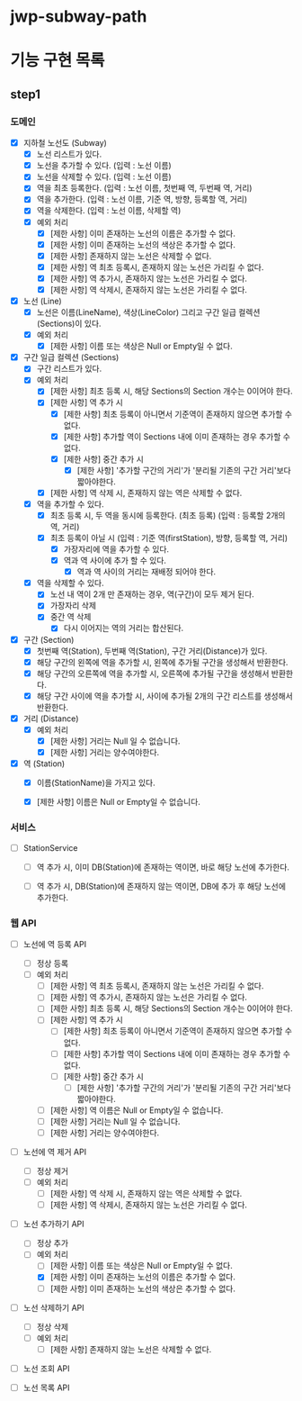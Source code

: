 # jwp-subway-path

# 기능 구현 목록

## step1

### 도메인
- [x] 지하철 노선도 (Subway)
  - [x] 노선 리스트가 있다.
  - [x] 노선을 추가할 수 있다. (입력 : 노선 이름)
  - [x] 노선을 삭제할 수 있다. (입력 : 노선 이름)
  - [x] 역을 최초 등록한다. (입력 : 노선 이름, 첫번째 역, 두번째 역, 거리)
  - [x] 역을 추가한다. (입력 : 노선 이름, 기준 역, 방향, 등록할 역, 거리)
  - [x] 역을 삭제한다. (입력 : 노선 이름, 삭제할 역)
  - [x] 예외 처리
    - [x] [제한 사항] 이미 존재하는 노선의 이름은 추가할 수 없다.
    - [x] [제한 사항] 이미 존재하는 노선의 색상은 추가할 수 없다.
    - [x] [제한 사항] 존재하지 않는 노선은 삭제할 수 없다.
    - [x] [제한 사항] 역 최초 등록시, 존재하지 않는 노선은 가리킬 수 없다.
    - [x] [제한 사항] 역 추가시, 존재하지 않는 노선은 가리킬 수 없다.
    - [x] [제한 사항] 역 삭제시, 존재하지 않는 노선은 가리킬 수 없다.

- [x] 노선 (Line)
    - [x] 노선은 이름(LineName), 색상(LineColor) 그리고 구간 일급 컬렉션(Sections)이 있다.
    - [x] 예외 처리
      - [x] [제한 사항] 이름 또는 색상은 Null or Empty일 수 없다.

- [x] 구간 일급 컬렉션 (Sections)
  - [x] 구간 리스트가 있다.
  - [x] 예외 처리
    - [x] [제한 사항] 최초 등록 시, 해당 Sections의 Section 개수는 0이어야 한다.
    - [x] [제한 사항] 역 추가 시
      - [x] [제한 사항] 최초 등록이 아니면서 기준역이 존재하지 않으면 추가할 수 없다. 
      - [x] [제한 사항] 추가할 역이 Sections 내에 이미 존재하는 경우 추가할 수 없다.
      - [x] [제한 사항] 중간 추가 시
        - [x] [제한 사항] '추가할 구간의 거리'가 '분리될 기존의 구간 거리'보다 짧아야한다.
    - [x] [제한 사항] 역 삭제 시, 존재하지 않는 역은 삭제할 수 없다.
  - [x] 역을 추가할 수 있다.
    - [x] 최초 등록 시, 두 역을 동시에 등록한다. (최초 등록) (입력 : 등록할 2개의 역, 거리)
    - [x] 최초 등록이 아닐 시 (입력 : 기준 역(firstStation), 방향, 등록할 역, 거리)
      - [x] 가장자리에 역을 추가할 수 있다.
      - [x] 역과 역 사이에 추가 할 수 있다.
        - [x] 역과 역 사이의 거리는 재배정 되어야 한다.
  - [x] 역을 삭제할 수 있다.
    - [x] 노선 내 역이 2개 만 존재하는 경우, 역(구간)이 모두 제거 된다.
    - [x] 가장자리 삭제
    - [x] 중간 역 삭제
      - [x] 다시 이어지는 역의 거리는 합산된다.

- [x] 구간 (Section)
  - [x] 첫번째 역(Station), 두번째 역(Station), 구간 거리(Distance)가 있다.
  - [x] 해당 구간의 왼쪽에 역을 추가할 시, 왼쪽에 추가될 구간을 생성해서 반환한다.
  - [x] 해당 구간의 오른쪽에 역을 추가할 시, 오른쪽에 추가될 구간을 생성해서 반환한다.
  - [x] 해당 구간 사이에 역을 추가할 시, 사이에 추가될 2개의 구간 리스트를 생성해서 반환한다.

- [x] 거리 (Distance)
  - [x] 예외 처리
    - [x] [제한 사항] 거리는 Null 일 수 없습니다.
    - [x] [제한 사항] 거리는 양수여야한다.

- [x] 역 (Station)
  - [x] 이름(StationName)을 가지고 있다.
  - [x] [제한 사항] 이름은 Null or Empty일 수 없습니다.



### 서비스
- [ ] StationService
  - [ ] 역 추가 시, 이미 DB(Station)에 존재하는 역이면, 바로 해당 노선에 추가한다.
  - [ ] 역 추가 시, DB(Station)에 존재하지 않는 역이면, DB에 추가 후 해당 노선에 추가한다.


### 웹 API

- [ ] 노선에 역 등록 API
  - [ ] 정상 등록
  - [ ] 예외 처리
    - [ ] [제한 사항] 역 최초 등록시, 존재하지 않는 노선은 가리킬 수 없다.
    - [ ] [제한 사항] 역 추가시, 존재하지 않는 노선은 가리킬 수 없다.
    - [ ] [제한 사항] 최초 등록 시, 해당 Sections의 Section 개수는 0이어야 한다.
    - [ ] [제한 사항] 역 추가 시
      - [ ] [제한 사항] 최초 등록이 아니면서 기준역이 존재하지 않으면 추가할 수 없다.
      - [ ] [제한 사항] 추가할 역이 Sections 내에 이미 존재하는 경우 추가할 수 없다.
      - [ ] [제한 사항] 중간 추가 시
        - [ ] [제한 사항] '추가할 구간의 거리'가 '분리될 기존의 구간 거리'보다 짧아야한다.
    - [ ] [제한 사항] 역 이름은 Null or Empty일 수 없습니다.
    - [ ] [제한 사항] 거리는 Null 일 수 없습니다.
    - [ ] [제한 사항] 거리는 양수여야한다.

- [ ] 노선에 역 제거 API
  - [ ] 정상 제거
  - [ ] 예외 처리
    - [ ] [제한 사항] 역 삭제 시, 존재하지 않는 역은 삭제할 수 없다.
    - [ ] [제한 사항] 역 삭제시, 존재하지 않는 노선은 가리킬 수 없다.

- [ ] 노선 추가하기 API
  - [ ] 정상 추가
  - [ ] 예외 처리
    - [ ] [제한 사항] 이름 또는 색상은 Null or Empty일 수 없다.
    - [x] [제한 사항] 이미 존재하는 노선의 이름은 추가할 수 없다.
    - [ ] [제한 사항] 이미 존재하는 노선의 색상은 추가할 수 없다.

- [ ] 노선 삭제하기 API
  - [ ] 정상 삭제
  - [ ] 예외 처리
    - [ ] [제한 사항] 존재하지 않는 노선은 삭제할 수 없다.

- [ ] 노선 조회 API

- [ ] 노선 목록 API

